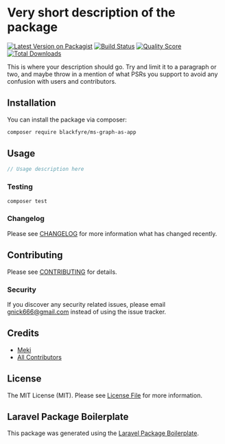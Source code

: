 # Very short description of the package

[![Latest Version on Packagist](https://img.shields.io/packagist/v/blackfyre/ms-graph-as-app.svg?style=flat-square)](https://packagist.org/packages/blackfyre/ms-graph-as-app)
[![Build Status](https://img.shields.io/travis/blackfyre/ms-graph-as-app/master.svg?style=flat-square)](https://travis-ci.org/blackfyre/ms-graph-as-app)
[![Quality Score](https://img.shields.io/scrutinizer/g/blackfyre/ms-graph-as-app.svg?style=flat-square)](https://scrutinizer-ci.com/g/blackfyre/ms-graph-as-app)
[![Total Downloads](https://img.shields.io/packagist/dt/blackfyre/ms-graph-as-app.svg?style=flat-square)](https://packagist.org/packages/blackfyre/ms-graph-as-app)

This is where your description should go. Try and limit it to a paragraph or two, and maybe throw in a mention of what PSRs you support to avoid any confusion with users and contributors.

## Installation

You can install the package via composer:

```bash
composer require blackfyre/ms-graph-as-app
```

## Usage

``` php
// Usage description here
```

### Testing

``` bash
composer test
```

### Changelog

Please see [CHANGELOG](CHANGELOG.md) for more information what has changed recently.

## Contributing

Please see [CONTRIBUTING](CONTRIBUTING.md) for details.

### Security

If you discover any security related issues, please email gnick666@gmail.com instead of using the issue tracker.

## Credits

- [Meki](https://github.com/blackfyre)
- [All Contributors](../../contributors)

## License

The MIT License (MIT). Please see [License File](LICENSE.md) for more information.

## Laravel Package Boilerplate

This package was generated using the [Laravel Package Boilerplate](https://laravelpackageboilerplate.com).